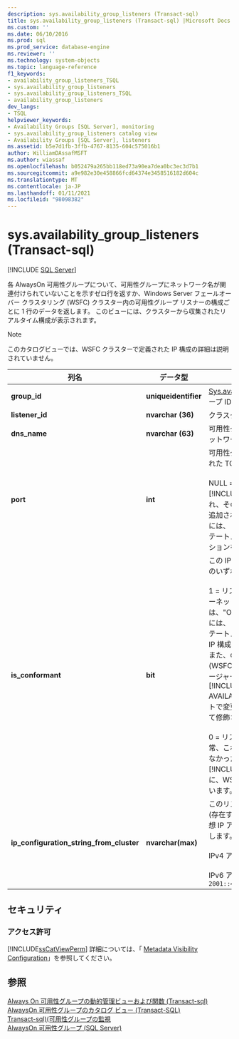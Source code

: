 ```yaml
---
description: sys.availability_group_listeners (Transact-sql)
title: sys.availability_group_listeners (Transact-sql) |Microsoft Docs
ms.custom: ''
ms.date: 06/10/2016
ms.prod: sql
ms.prod_service: database-engine
ms.reviewer: ''
ms.technology: system-objects
ms.topic: language-reference
f1_keywords:
- availability_group_listeners_TSQL
- sys.availability_group_listeners
- sys.availability_group_listeners_TSQL
- availability_group_listeners
dev_langs:
- TSQL
helpviewer_keywords:
- Availability Groups [SQL Server], monitoring
- sys.availability_group_listeners catalog view
- Availability Groups [SQL Server], listeners
ms.assetid: b5e7d1fb-3ffb-4767-8135-604c575016b1
author: WilliamDAssafMSFT
ms.author: wiassaf
ms.openlocfilehash: b052479a265bb118ed73a90ea7dea0bc3ec3d7b1
ms.sourcegitcommit: a9e982e30e458866fcd64374e3458516182d604c
ms.translationtype: MT
ms.contentlocale: ja-JP
ms.lasthandoff: 01/11/2021
ms.locfileid: "98098382"
---
```

# <a name="sysavailability_group_listeners-transact-sql"></a>sys.availability_group_listeners (Transact-sql)
[!INCLUDE [SQL Server](../../includes/applies-to-version/sqlserver.md)]

  各 AlwaysOn 可用性グループについて、可用性グループにネットワーク名が関連付けられていないことを示すゼロ行を返すか、Windows Server フェールオーバー クラスタリング (WSFC) クラスター内の可用性グループ リスナーの構成ごとに 1 行のデータを返します。 このビューには、クラスターから収集されたリアルタイム構成が表示されます。  
  
> [!NOTE]  
>  このカタログビューでは、WSFC クラスターで定義された IP 構成の詳細は説明されていません。  
  
|列名|データ型|説明|  
|-----------------|---------------|-----------------|  
|**group_id**|**uniqueidentifier**|[Sys.availability_groups](../../relational-databases/system-catalog-views/sys-availability-groups-transact-sql.md)からの可用性グループ ID (**group_id**)。|  
|**listener_id**|**nvarchar (36)**|クラスターリソース ID からの GUID。|  
|**dns_name**|**nvarchar (63)**|可用性グループリスナーの構成されたネットワーク名 (ホスト名)。|  
|**port**|**int**|可用性グループ リスナーに対して構成された TCP ポート番号。<br /><br /> NULL = リスナーが [!INCLUDE[ssNoVersion](../../includes/ssnoversion-md.md)] の外部で構成され、そのポート番号が可用性グループに追加されていません。 ポートを追加するには、 [ALTER AVAILABILITY GROUP](../../t-sql/statements/alter-availability-group-transact-sql.md)ステートメントの MODIFY LISTENER オプションを使用し [!INCLUDE[tsql](../../includes/tsql-md.md)] ます。|  
|**is_conformant**|**bit**|この IP 構成が準拠しているかどうか。次のいずれかになります。<br /><br /> 1 = リスナーは準拠しています。 インターネットプロトコル (IP) アドレスの間には、"OR" 関係のみが存在します。 *準拠* には、 [CREATE AVAILABILITY GROUP](../../t-sql/statements/create-availability-group-transact-sql.md)ステートメントによって作成されたすべての IP 構成が含まれ [!INCLUDE[tsql](../../includes/tsql-md.md)] ます。 また、の外部で作成された IP 構成 (WSFC フェールオーバークラスターマネージャーを使用するなど) が [!INCLUDE[ssNoVersion](../../includes/ssnoversion-md.md)] ALTER AVAILABILITY GROUP tsql ステートメントで変更できる場合、ip 構成は準拠として修飾されます。<br /><br /> 0 = リスナーは準拠していません。 通常、これはコマンドを使用して構成できなかった IP アドレスを示し [!INCLUDE[ssNoVersion](../../includes/ssnoversion-md.md)] ます。代わりに、WSFC クラスターで直接定義されています。|  
|**ip_configuration_string_from_cluster**|**nvarchar(max)**|このリスナーのクラスター IP 構成文字列 (存在する場合)。 NULL = リスナーには仮想 IP アドレスがありません。 次に例を示します。<br /><br /> IPv4 アドレス: `65.55.39.10`<br /><br /> IPv6 アドレス: `2001::4898:23:1002:20f:1fff:feff:b3a3`|  
  
## <a name="security"></a>セキュリティ  
  
### <a name="permissions"></a>アクセス許可  
 [!INCLUDE[ssCatViewPerm](../../includes/sscatviewperm-md.md)] 詳細については、「 [Metadata Visibility Configuration](../../relational-databases/security/metadata-visibility-configuration.md)」を参照してください。  
  
## <a name="see-also"></a>参照  
 [Always On 可用性グループの動的管理ビューおよび関数 &#40;Transact-sql&#41;](../../relational-databases/system-dynamic-management-views/always-on-availability-groups-dynamic-management-views-functions.md)   
 [AlwaysOn 可用性グループのカタログ ビュー &#40;Transact-SQL&#41;](../../relational-databases/system-catalog-views/always-on-availability-groups-catalog-views-transact-sql.md)   
 [Transact-sql&#41;&#40;可用性グループの監視 ](../../database-engine/availability-groups/windows/monitor-availability-groups-transact-sql.md)   
 [AlwaysOn 可用性グループ &#40;SQL Server&#41;](../../database-engine/availability-groups/windows/always-on-availability-groups-sql-server.md)  
  
  
